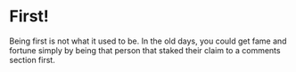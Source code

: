 # First!

Being first is not what it used to be. In the old days, you could get fame and fortune simply by being that person that staked their claim to a comments section first. 
